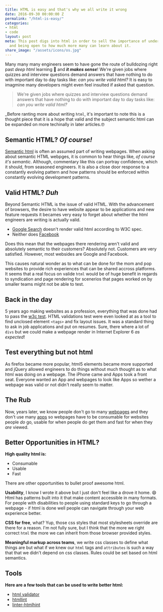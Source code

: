 ```yaml
---
title: HTML is easy and that's why we all write it wrong
date: 2016-09-30 00:00:00 Z
permalink: "/html-is-easy/"
categories:
- html
- code
layout: post
meta: This post digs into html in order to sell the importance of understanding it
  and being open to how much more many can learn about it.
share_image: "/assets/icons/os.jpg"
---
```


Many many many engineers seem to have gone the route of bulldozing right past _deep html_ learning 🚜 and **_it makes sense_**! We're given jobs where quizzes and interview questions demand answers that have nothing to do with important day to day tasks like: _can you write valid html?_ It is easy to imagmine many developers might even feel insulted if asked that question. 

> We're given jobs where quizzes and interview questions demand answers that have nothing to do with important day to day tasks like: _can you write valid html?_

_Before ranting more about writing `html`, it's important to note this is a thought piece that it is a hope that valid and the subject semantic html can be expanded on more techinally in later articles.🤓

## Semantic HTML? _Of course!_

[Semantic html](https://en.wikipedia.org/wiki/Semantic_HTML) is often an assumed part of writing webpages. When asking about semantic HTML webpges, it is common to hear things like, _of course it's semantic_. Although, commentary like this can portray confidence, which it should, from seasoned engineers. It is also a close door response to a constantly evolving pattern and how patterns should be enforced within constantly evolving development patterns.

## Valid HTML? _Duh_

Beyond Semantic HTML is the issue of valid HTML. With the advancement of browsers, the desire to have website appear to be applications and new feature requests it becames very easy to forget about whether the html engineers are writing is actually valid. 

-  [Google Search](https://validator.w3.org/nu/?doc=https%3A%2F%2Fwww.google.com%2F) doesn't render valid html according to W3C spec.
-  Neither does [Facebook](https://validator.w3.org/nu/?doc=https%3A%2F%2Fwww.facebook.com%2F)

Does this mean that the webpages there rendering aren't valid and absolutely semantic to their customers? Absolutely not. Customers are very satisfied. However, most websides are Google and Facebook. 

This causes natural wonder as to what can be done for the mom and pop websites to provide rich experiences that can be shared accross platforms. It seems that a real focus on valide `html` would be of huge benefit in regards to syndication and page rendering for scenerios that pages worked on by smaller teams might not be able to test. 

## Back in the day

5 years ago making websites as a profession, everything that was done had to pass the [w3c test](https://validator.w3.org/). HTML validations test were even looked at as a tool to find unclosed element `<tags>` and fix layout issues. It was a standard thing to ask in job applications and put on resumes. Sure, there where a lot of `divs` but we could make a webpage render in Internet Explorer 6 _as expected_!

## Test everything but not html

As firefox became more popular, html5 elements became more supported and jQuery allowed engineers to do things without much thought as to what html was doing on a webpage. The iPhone came and Apps took a front seat. Everyone wanted an App and webpages to look like Apps so wether a webpage was valid or not didn't really seem to matter.

## The Rub

Now, years later, we know people don't go to many [webpages](https://www.quora.com/How-many-webpages-does-an-average-user-visit-per-day) and they don't use many [apps](http://fortune.com/2015/09/24/apps-smartphone-facebook/) so webpages have to be consumable for websites people _do_ go, usable for when people do get them and fast for when they _are_ viewed.

## Better Opportunities in HTML?

**High quality html is:**
-  Consumable
-  Usable
-  Fast

There are other opportunities to bullet proof awesome html.

**Usability**, I know I wrote it above but I just don't feel like a drove it home. 😄 Html has patterns built into it that make content accessible in many formats. For people with disabilities to people using standard keys to go through a webpage - if html is done well people can navigate through your web experience better.

**CSS for free**, what? Yup, those css styles that most stylesheets override are there for a reason. I'm not fully sure, but I think that the more we right correct `html` the more we can inherit from those browser provided styles.

**Meaningful markup across teams**, we write css classes to define what things are but what if we knew our `html` tags and `attributes` is such a way that that we didn't depend on css classes. Rules could be set based on html semantics.

## Tools

**Here are a few tools that can be used to write better html:**
-  [html validator](https://validator.w3.org/)
-  [htmllint](https://github.com/htmllint/htmllint)
-  [linter-htmlhint](https://github.com/AtomLinter/linter-htmlhint)
